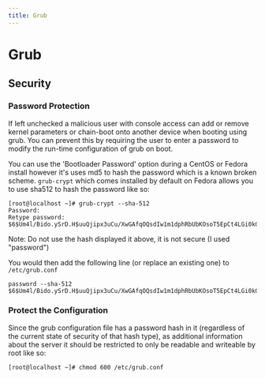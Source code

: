 ```yaml
---
title: Grub
---
```


# Grub

## Security

### Password Protection

If left unchecked a malicious user with console access can add or remove kernel
parameters or chain-boot onto another device when booting using grub. You can
prevent this by requiring the user to enter a password to modify the run-time
configuration of grub on boot.

You can use the 'Bootloader Password' option during a CentOS or Fedora install
however it's uses md5 to hash the password which is a known broken scheme.
`grub-crypt` which comes installed by default on Fedora allows you to use
sha512 to hash the password like so:

```
[root@localhost ~]# grub-crypt --sha-512
Password: 
Retype password: 
$6$Um4l/Bido.ySrD.H$uuQjipx3uCu/XwGAfqOQsdIw1m1dphRbUbKOsoT5EpCt4LGi0kGdckDE3SPj2eS3pJ9DCJy3V/TqlqJOjjMvJ1
```

Note: Do not use the hash displayed it above, it is not secure (I used
"password")

You would then add the following line (or replace an existing one) to
`/etc/grub.conf`

```
password --sha-512 $6$Um4l/Bido.ySrD.H$uuQjipx3uCu/XwGAfqOQsdIw1m1dphRbUbKOsoT5EpCt4LGi0kGdckDE3SPj2eS3pJ9DCJy3V/TqlqJOjjMvJ1
```

### Protect the Configuration

Since the grub configuration file has a password hash in it (regardless of the
current state of security of that hash type), as additional information about
the server it should be restricted to only be readable and writeable by root
like so:

```
[root@localhost ~]# chmod 600 /etc/grub.conf
```


